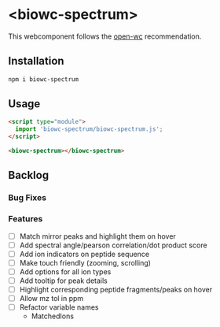 # \<biowc-spectrum>

This webcomponent follows the [open-wc](https://github.com/open-wc/open-wc) recommendation.

## Installation

```bash
npm i biowc-spectrum
```

## Usage

```html
<script type="module">
  import 'biowc-spectrum/biowc-spectrum.js';
</script>

<biowc-spectrum></biowc-spectrum>
```


## Backlog 

### Bug Fixes

### Features
- [ ] Match mirror peaks and highlight them on hover
- [ ] Add spectral angle/pearson correlation/dot product score
- [ ] Add ion indicators on peptide sequence
- [ ] Make touch friendly (zooming, scrolling)
- [ ] Add options for all ion types
- [ ] Add tooltip for peak details
- [ ] Highlight corresponding peptide fragments/peaks on hover
- [ ] Allow mz tol in ppm
- [ ] Refactor variable names
  - MatchedIons

